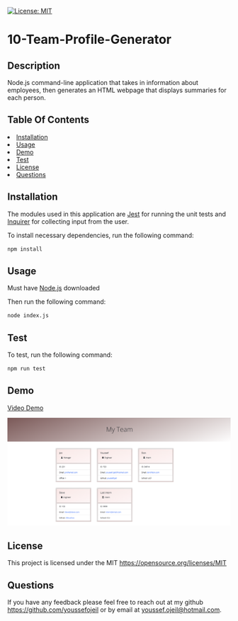 [![License: MIT](https://img.shields.io/badge/License-MIT-yellow.svg)](https://opensource.org/licenses/MIT)
# 10-Team-Profile-Generator
## Description
Node.js command-line application that takes in information about employees, then generates an HTML webpage that displays summaries for each person. 

## Table Of Contents
<li><a href="#installation">Installation</a></li>
<li><a href="#usage">Usage</a></li>
<li><a href="#demo">Demo</a></li>
<li><a href="#test">Test</a></li>
<li><a href="#license">License</a></li>
<li><a href="#questions">Questions</a></li>

## Installation
The modules used in this application are [Jest](https://www.npmjs.com/package/jest) for running the unit tests and [Inquirer](https://www.npmjs.com/package/inquirer/v/8.2.4) for collecting input from the user.

To install necessary dependencies, run the following command:
```sh
npm install
```

## Usage
Must have [Node.js](https://nodejs.org/en/) downloaded

Then run the following command: 
```sh 
node index.js
```

## Test
To test, run the following command:
```sh
npm run test
```

## Demo
[Video Demo](https://drive.google.com/file/d/106hDfU712bSyMqVc7IkyfXfyNnsWO9OU/view?usp=sharing)

<img src="./Assets/My-Team.png" />

## License
This project is licensed under the MIT https://opensource.org/licenses/MIT


## Questions
If you have any feedback please feel free to reach out at my github https://github.com/youssefojeil or by email at youssef.ojeil@hotmail.com.
